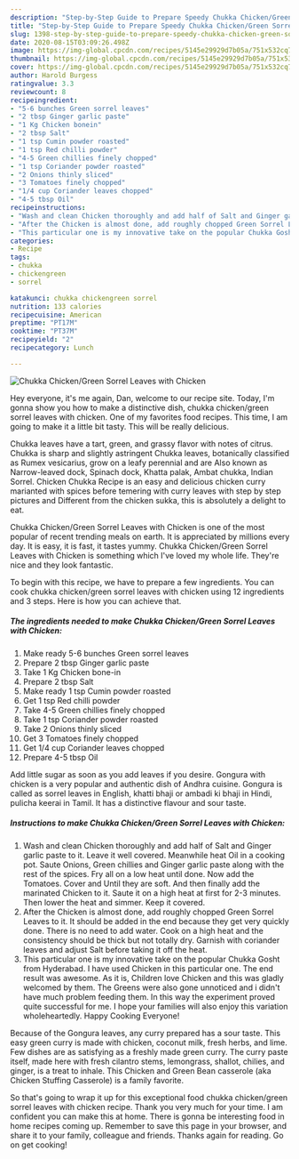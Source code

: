 ```yaml
---
description: "Step-by-Step Guide to Prepare Speedy Chukka Chicken/Green Sorrel Leaves with Chicken"
title: "Step-by-Step Guide to Prepare Speedy Chukka Chicken/Green Sorrel Leaves with Chicken"
slug: 1398-step-by-step-guide-to-prepare-speedy-chukka-chicken-green-sorrel-leaves-with-chicken
date: 2020-08-15T03:09:26.498Z
image: https://img-global.cpcdn.com/recipes/5145e29929d7b05a/751x532cq70/chukka-chickengreen-sorrel-leaves-with-chicken-recipe-main-photo.jpg
thumbnail: https://img-global.cpcdn.com/recipes/5145e29929d7b05a/751x532cq70/chukka-chickengreen-sorrel-leaves-with-chicken-recipe-main-photo.jpg
cover: https://img-global.cpcdn.com/recipes/5145e29929d7b05a/751x532cq70/chukka-chickengreen-sorrel-leaves-with-chicken-recipe-main-photo.jpg
author: Harold Burgess
ratingvalue: 3.3
reviewcount: 8
recipeingredient:
- "5-6 bunches Green sorrel leaves"
- "2 tbsp Ginger garlic paste"
- "1 Kg Chicken bonein"
- "2 tbsp Salt"
- "1 tsp Cumin powder roasted"
- "1 tsp Red chilli powder"
- "4-5 Green chillies finely chopped"
- "1 tsp Coriander powder roasted"
- "2 Onions thinly sliced"
- "3 Tomatoes finely chopped"
- "1/4 cup Coriander leaves chopped"
- "4-5 tbsp Oil"
recipeinstructions:
- "Wash and clean Chicken thoroughly and add half of Salt and Ginger garlic paste to it. Leave it well covered. Meanwhile heat Oil in a cooking pot. Saute Onions, Green chillies and Ginger garlic paste along with the rest of the spices. Fry all on a low heat until done. Now add the Tomatoes. Cover and Until they are soft. And then finally add the marinated Chicken to it. Saute it on a high heat at first for 2-3 minutes. Then lower the heat and simmer. Keep it covered."
- "After the Chicken is almost done, add roughly chopped Green Sorrel Leaves to it. It should be added in the end because they get very quickly done. There is no need to add water. Cook on a high heat and the consistency should be thick but not totally dry. Garnish with coriander leaves and adjust Salt before taking it off the heat."
- "This particular one is my innovative take on the popular Chukka Gosht from Hyderabad. I have used Chicken in this particular one. The end result was awesome. As it is, Children love Chicken and this was gladly welcomed by them. The Greens were also gone unnoticed and i didn&#39;t have much problem feeding them. In this way the experiment proved quite successful for me. I hope your families will also enjoy this variation wholeheartedly. Happy Cooking Everyone!"
categories:
- Recipe
tags:
- chukka
- chickengreen
- sorrel

katakunci: chukka chickengreen sorrel 
nutrition: 133 calories
recipecuisine: American
preptime: "PT17M"
cooktime: "PT37M"
recipeyield: "2"
recipecategory: Lunch

---
```



![Chukka Chicken/Green Sorrel Leaves with Chicken](https://img-global.cpcdn.com/recipes/5145e29929d7b05a/751x532cq70/chukka-chickengreen-sorrel-leaves-with-chicken-recipe-main-photo.jpg)

Hey everyone, it's me again, Dan, welcome to our recipe site. Today, I'm gonna show you how to make a distinctive dish, chukka chicken/green sorrel leaves with chicken. One of my favorites food recipes. This time, I am going to make it a little bit tasty. This will be really delicious.

Chukka leaves have a tart, green, and grassy flavor with notes of citrus. Chukka is sharp and slightly astringent Chukka leaves, botanically classified as Rumex vesicarius, grow on a leafy perennial and are Also known as Narrow-leaved dock, Spinach dock, Khatta palak, Ambat chukka, Indian Sorrel. Chicken Chukka Recipe is an easy and delicious chicken curry marianted with spices before temering with curry leaves with step by step pictures and Different from the chicken sukka, this is absolutely a delight to eat.

Chukka Chicken/Green Sorrel Leaves with Chicken is one of the most popular of recent trending meals on earth. It is appreciated by millions every day. It is easy, it is fast, it tastes yummy. Chukka Chicken/Green Sorrel Leaves with Chicken is something which I've loved my whole life. They're nice and they look fantastic.


To begin with this recipe, we have to prepare a few ingredients. You can cook chukka chicken/green sorrel leaves with chicken using 12 ingredients and 3 steps. Here is how you can achieve that.

<!--inarticleads1-->

##### The ingredients needed to make Chukka Chicken/Green Sorrel Leaves with Chicken:

1. Make ready 5-6 bunches Green sorrel leaves
1. Prepare 2 tbsp Ginger garlic paste
1. Take 1 Kg Chicken bone-in
1. Prepare 2 tbsp Salt
1. Make ready 1 tsp Cumin powder roasted
1. Get 1 tsp Red chilli powder
1. Take 4-5 Green chillies finely chopped
1. Take 1 tsp Coriander powder roasted
1. Take 2 Onions thinly sliced
1. Get 3 Tomatoes finely chopped
1. Get 1/4 cup Coriander leaves chopped
1. Prepare 4-5 tbsp Oil


Add little sugar as soon as you add leaves if you desire. Gongura with chicken is a very popular and authentic dish of Andhra cuisine. Gongura is called as sorrel leaves in English, khatti bhaji or ambadi ki bhaji in Hindi, pulicha keerai in Tamil. It has a distinctive flavour and sour taste. 

<!--inarticleads2-->

##### Instructions to make Chukka Chicken/Green Sorrel Leaves with Chicken:

1. Wash and clean Chicken thoroughly and add half of Salt and Ginger garlic paste to it. Leave it well covered. Meanwhile heat Oil in a cooking pot. Saute Onions, Green chillies and Ginger garlic paste along with the rest of the spices. Fry all on a low heat until done. Now add the Tomatoes. Cover and Until they are soft. And then finally add the marinated Chicken to it. Saute it on a high heat at first for 2-3 minutes. Then lower the heat and simmer. Keep it covered.
1. After the Chicken is almost done, add roughly chopped Green Sorrel Leaves to it. It should be added in the end because they get very quickly done. There is no need to add water. Cook on a high heat and the consistency should be thick but not totally dry. Garnish with coriander leaves and adjust Salt before taking it off the heat.
1. This particular one is my innovative take on the popular Chukka Gosht from Hyderabad. I have used Chicken in this particular one. The end result was awesome. As it is, Children love Chicken and this was gladly welcomed by them. The Greens were also gone unnoticed and i didn&#39;t have much problem feeding them. In this way the experiment proved quite successful for me. I hope your families will also enjoy this variation wholeheartedly. Happy Cooking Everyone!


Because of the Gongura leaves, any curry prepared has a sour taste. This easy green curry is made with chicken, coconut milk, fresh herbs, and lime. Few dishes are as satisfying as a freshly made green curry. The curry paste itself, made here with fresh cilantro stems, lemongrass, shallot, chilies, and ginger, is a treat to inhale. This Chicken and Green Bean casserole (aka Chicken Stuffing Casserole) is a family favorite. 

So that's going to wrap it up for this exceptional food chukka chicken/green sorrel leaves with chicken recipe. Thank you very much for your time. I am confident you can make this at home. There is gonna be interesting food in home recipes coming up. Remember to save this page in your browser, and share it to your family, colleague and friends. Thanks again for reading. Go on get cooking!
